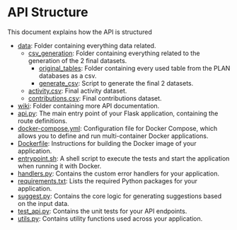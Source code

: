 # API Structure

This document explains how the API is structured

- [data](../data): Folder containing everything data related.
    - [csv_generation](../data/csv_generation): Folder containing everything related to the generation of the 2 final datasets.
        - [original_tables](../data/csv_generation/original_tables): Folder containing every used table from the PLAN databases as a csv.
        - [generate_csv](../data/csv_generation/generate_csv.py): Script to generate the final 2 datasets.
    - [activity.csv](../data/activity.csv): Final activity dataset.
    - [contributions.csv](../data/contributions.csv): Final contributions dataset.
- [wiki](../wiki): Folder containing more API documentation.
- [api.py](../api.py): The main entry point of your Flask application, containing the route definitions.
- [docker-compose.yml](../docker-compose.yml): Configuration file for Docker Compose, which allows you to define and run multi-container Docker applications.
- [Dockerfile](../Dockerfile): Instructions for building the Docker image of your application.
- [entrypoint.sh](../entrypoint.sh): A shell script to execute the tests and start the application when running it with Docker.
- [handlers.py](../handlers.py): Contains the custom error handlers for your application.
- [requirements.txt](../requirements.txt): Lists the required Python packages for your application.
- [suggest.py](../suggest.py): Contains the core logic for generating suggestions based on the input data.
- [test_api.py](../test_api.py): Contains the unit tests for your API endpoints.
- [utils.py](../utils.py): Contains utility functions used across your application.